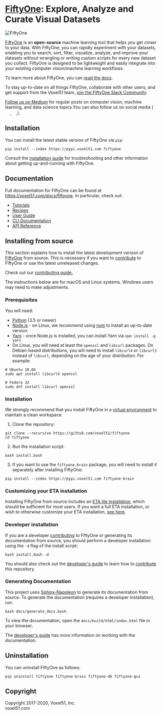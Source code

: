 # [FiftyOne](http://www.voxel51.com/fiftyone): Explore, Analyze and Curate Visual Datasets

<img src="https://user-images.githubusercontent.com/25985824/89583450-5b38ab80-d808-11ea-909e-4fa8bc366d7f.png" alt="FiftyOne"/>

[FiftyOne](http://www.voxel51.com/docs/fiftyone) is an **open-source** machine
learning tool that helps you get closer to your data. With FiftyOne, you can
rapidly experiment with your datasets, enabling you to search, sort, filter,
visualize, analyze, and improve your datasets without wrangling or writing
custom scripts for every new dataset you collect. FiftyOne is designed to be
lightweight and easily integrate into your existing computer vision/machine
learning workflows.

To learn more about FiftyOne, you can
[read the docs](https://voxel51.com/docs/fiftyone).

To stay up-to-date on all things FiftyOne, collaborate with other users, and
get support from the Voxel51 team,
[join the FiftyOne Slack Community](https://join.slack.com/t/fiftyone-users/shared_invite/zt-g9w0pu1f-ZMJjRfGDrTmCT2ZOutUApQ).

[Follow us on Medium](https://medium.com/voxel51) for regular posts on computer
vision, machine learning, and data science topics.You can also follow us on
social media ( <a href="http://www.twitter.com/voxel51" rel="twitter">
<img src="docs/source/_static/images/icons/logo-twitter-dark.svg" width="16" height="16"/>
</a> <a href="http://www.facebook.com/voxel51" rel="facebook">
<img src="docs/source/_static/images/icons/logo-facebook-dark.svg" width="16" height="16" />
</a> ).

## Installation

You can install the latest stable version of FiftyOne via `pip`:

```shell
pip install --index https://pypi.voxel51.com fiftyone
```

Consult the
[installation guide](https://voxel51.com/docs/fiftyone/getting_started/install.html)
for troubleshooting and other information about getting up-and-running with
FiftyOne.

## Documentation

Full documentation for FiftyOne can be found at
https://voxel51.com/docs/fiftyone. In particular, check out:

-   [Tutorials](https://voxel51.com/docs/fiftyone/tutorials/index.html)
-   [Recipes](https://voxel51.com/docs/fiftyone/recipes/index.html)
-   [User Guide](https://voxel51.com/docs/fiftyone/user_guide/index.html)
-   [CLI Documentation](https://voxel51.com/docs/fiftyone/cli/index.html)
-   [API Reference](https://voxel51.com/docs/fiftyone/api/fiftyone.html)

## Installing from source

This section explains how to install the latest development version of
[FiftyOne](http://www.voxel51.com/docs/fiftyone) from source. This is necessary
if you want to [contribute](CONTRIBUTING.md) to FiftyOne or use the latest unreleased changes.

Check out our [contributing guide.](CONTRIBUTING.md)

The instructions below are for macOS and Linux systems. Windows users may need
to make adjustments.

### Prerequisites

You will need:

-   [Python](https://www.python.org/) (3.5 or newer)
-   [Node.js](https://nodejs.org/) - on Linux, we recommend using
    [nvm](https://github.com/nvm-sh/nvm) to install an up-to-date version.
-   [Yarn](https://yarnpkg.com/) - once Node.js is installed, you can install
    Yarn via `npm install -g yarn`
-   On Linux, you will need at least the `openssl` and `libcurl` packages. On
    Debian-based distributions, you will need to install `libcurl4` or
    `libcurl3` instead of `libcurl`, depending on the age of your distribution.
    For example:

```shell
# Ubuntu 18.04
sudo apt install libcurl4 openssl

# Fedora 32
sudo dnf install libcurl openssl
```

### Installation

We strongly recommend that you install FiftyOne in a
[virtual environment](https://voxel51.com/docs/fiftyone/getting_started/virtualenv.html)
to maintain a clean workspace.

1. Clone the repository:

```shell
git clone --recursive https://github.com/voxel51/fiftyone
cd fiftyone
```

2. Run the installation script:

```shell
bash install.bash
```

3. If you want to use the `fiftyone.brain` package, you will need to install it
   separately after installing FiftyOne:

```shell
pip install --index https://pypi.voxel51.com fiftyone-brain
```

### Customizing your ETA installation

Installing FiftyOne from source includes an
[ETA lite installation](https://github.com/voxel51/eta#lite-installation),
which should be sufficient for most users. If you want a full ETA installation,
or wish to otherwise customize your ETA installation,
[see here](https://github.com/voxel51/eta).

### Developer installation

If you are a developer [contributing](CONTRIBUTING.md) to FiftyOne or generating its documentation
from source, you should perform a developer installation using the `-d` flag of
the install script:

```shell
bash install.bash -d
```

You should also check out the
[developer's guide](https://github.com/voxel51/fiftyone/blob/develop/docs/dev_guide.md)
to learn how to [contribute](CONTRIBUTING.md) this repository.

### Generating Documentation

This project uses
[Sphinx-Napoleon](https://pypi.python.org/pypi/sphinxcontrib-napoleon) to
generate its documentation from source. To generate the documentation (requires
a developer installation), run:

```shell
bash docs/generate_docs.bash
```

To view the documentation, open the `docs/build/html/index.html` file in your
browser.

The
[developer's guide](https://github.com/voxel51/fiftyone/blob/develop/docs/dev_guide.md#Documentation)
has more information on working with the documentation.

## Uninstallation

You can uninstall FiftyOne as follows:

```shell
pip uninstall fiftyone fiftyone-brain fiftyone-db fiftyone-gui
```

## Copyright

Copyright 2017-2020, Voxel51, Inc.<br> voxel51.com
